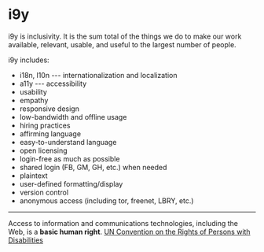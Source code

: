 # i9y 

i9y is inclusivity. It is the sum total of the things we do to make our work available, relevant, usable, and useful to the largest number of people.

i9y includes:

 - i18n, l10n --- internationalization and localization
 - a11y --- accessibility 
 - usability
 - empathy
 - responsive design
 - low-bandwidth and offline usage
 - hiring practices
 - affirming language
 - easy-to-understand language
 - open licensing
 - login-free as much as possible
 - shared login (FB, GM, GH, etc.) when needed
 - plaintext
 - user-defined formatting/display
 - version control
 - anonymous access (including tor, freenet, LBRY, etc.)


----

Access to information and communications technologies, including the Web, is a **basic human right**.
[UN Convention on the Rights of Persons with Disabilities](http://www.un.org/disabilities/convention/conventionfull.shtml)
